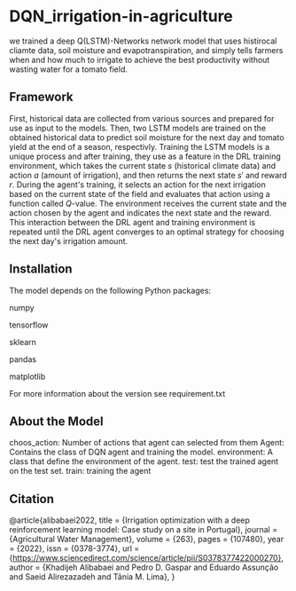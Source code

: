 # DQN_irrigation-in-agriculture
 we trained a deep Q(LSTM)-Networks network model that uses histirocal cliamte data, soil moisture and evapotranspiration, and simply tells farmers when and how much 
 to irrigate to achieve the best productivity without wasting water for a tomato field. 

## Framework 
First, historical data are collected from various sources and prepared for use as input to the models. Then, two LSTM models are trained on the obtained historical
data to predict soil moisture for the next day and tomato yield at the end of a season, respectivly.
 Training the LSTM models is a unique process and after training, they use as a feature in the DRL training environment,
 which takes the current state $s$ (historical climate data) and action $a$ (amount of irrigation), and then returns the next state $s'$ and reward
 $r$. During the agent's training, it selects an action for the next irrigation based on the current state of the field 
 and evaluates that action using a function called $Q$-value. The environment receives the current state and the action chosen by the
 agent and indicates the next state and the reward. This interaction between the DRL agent and training environment
 is repeated until the DRL agent converges to an optimal strategy for choosing the next day's irrigation amount.
 
 ## Installation
The model depends on the following Python packages:

numpy 

tensorflow 

sklearn 

pandas 

matplotlib

For more information about the version see requirement.txt

## About the Model

choos_action:  Number of actions that agent can selected from them
Agent:  Contains the class of DQN agent and training the model.
environment: A class that define the environment of the agent.
test: test the trained agent on the test set.
train: training the agent

## Citation
@article{alibabaei2022,
title = {Irrigation optimization with a deep reinforcement learning model: Case study on a site in Portugal},
journal = {Agricultural Water Management},
volume = {263},
pages = {107480},
year = {2022},
issn = {0378-3774},
url = {https://www.sciencedirect.com/science/article/pii/S0378377422000270},
author = {Khadijeh Alibabaei and Pedro D. Gaspar and Eduardo Assunção and Saeid Alirezazadeh and Tânia M. Lima},
}
